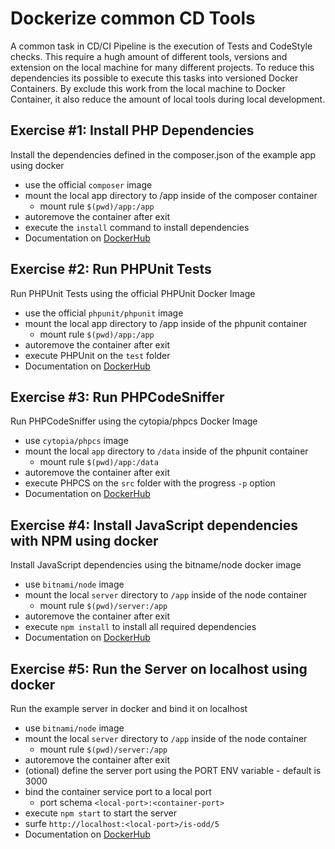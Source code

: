# Dockerize common CD Tools

A common task in CD/CI Pipeline is the execution of Tests and CodeStyle checks. This require a hugh amount of different tools, versions and extension on the local machine for many different projects. To reduce this dependencies its possible to execute this tasks into versioned Docker Containers. By exclude this work from the local machine to Docker Container, it also reduce the amount of local tools during local development.

## Exercise #1: Install PHP Dependencies
Install the dependencies defined in the composer.json of the example app using docker

* use the official `composer` image
* mount the local app directory to /app inside of the composer container
    * mount rule `$(pwd)/app:/app`
* autoremove the container after exit
* execute the `install` command to install dependencies
* Documentation on [DockerHub](https://hub.docker.com/_/composer)

## Exercise #2: Run PHPUnit Tests
Run PHPUnit Tests using the official PHPUnit Docker Image

* use the official `phpunit/phpunit` image
* mount the local app directory to /app inside of the phpunit container
    * mount rule `$(pwd)/app:/app`
* autoremove the container after exit
* execute PHPUnit on the `test` folder
* Documentation on [DockerHub](https://hub.docker.com/r/phpunit/phpunit)

## Exercise #3: Run PHPCodeSniffer
Run PHPCodeSniffer using the cytopia/phpcs Docker Image

* use `cytopia/phpcs` image
* mount the local `app` directory to `/data` inside of the phpunit container
    * mount rule `$(pwd)/app:/data`
* autoremove the container after exit
* execute PHPCS on the `src` folder with the progress `-p` option
* Documentation on [DockerHub](https://hub.docker.com/r/cytopia/phpcs)

## Exercise #4: Install JavaScript dependencies with NPM using docker
Install JavaScript dependencies using the bitname/node docker image

* use `bitnami/node` image
* mount the local `server` directory to `/app` inside of the node container
    * mount rule `$(pwd)/server:/app`
* autoremove the container after exit
* execute `npm install` to install all required dependencies
* Documentation on [DockerHub](https://hub.docker.com/r/bitnami/node/)

## Exercise #5: Run the Server on localhost using docker
Run the example server in docker and bind it on localhost

* use `bitnami/node` image
* mount the local `server` directory to `/app` inside of the node container
    * mount rule `$(pwd)/server:/app`
* autoremove the container after exit
* (otional) define the server port using the PORT ENV variable - default is 3000
* bind the container service port to a local port
    * port schema `<local-port>:<container-port>`
* execute `npm start` to start the server
* surfe `http://localhost:<local-port>/is-odd/5`
* Documentation on [DockerHub](https://hub.docker.com/r/bitnami/node/)